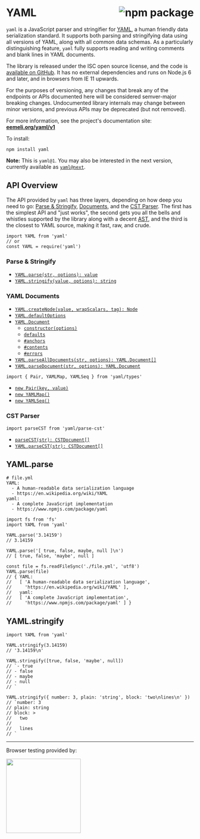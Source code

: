 <h1 id="yaml-">YAML <a href="https://www.npmjs.com/package/yaml"><img align="right" src="https://badge.fury.io/js/yaml.svg" title="npm package" /></a></h1>

<p><code>yaml</code> is a JavaScript parser and stringifier for <a href="http://yaml.org/">YAML</a>, a human friendly data serialization standard. It supports both parsing and stringifying data using all versions of YAML, along with all common data schemas. As a particularly distinguishing feature, <code>yaml</code> fully supports reading and writing comments and blank lines in YAML documents.</p>

<p>The library is released under the ISC open source license, and the code is <a href="https://github.com/eemeli/yaml/">available on GitHub</a>. It has no external dependencies and runs on Node.js 6 and later, and in browsers from IE 11 upwards.</p>

<p>For the purposes of versioning, any changes that break any of the endpoints or APIs documented here will be considered semver-major breaking changes. Undocumented library internals may change between minor versions, and previous APIs may be deprecated (but not removed).</p>

<p>For more information, see the project's documentation site: <a href="https://eemeli.org/yaml/v1/"><strong>eemeli.org/yaml/v1</strong></a></p>

<p>To install:</p>

<pre><code class="sh">npm install yaml
</code></pre>

<p><strong>Note:</strong> This is <code>yaml@1</code>. You may also be interested in the next version, currently available as <a href="https://www.npmjs.com/package/yaml/v/next"><code>yaml@next</code></a>.</p>

<h2 id="api-overview">API Overview</h2>

<p>The API provided by <code>yaml</code> has three layers, depending on how deep you need to go: <a href="https://eemeli.org/yaml/v1/#parse-amp-stringify">Parse &amp; Stringify</a>, <a href="https://eemeli.org/yaml/#documents">Documents</a>, and the <a href="https://eemeli.org/yaml/#cst-parser">CST Parser</a>. The first has the simplest API and "just works", the second gets you all the bells and whistles supported by the library along with a decent <a href="https://eemeli.org/yaml/#content-nodes">AST</a>, and the third is the closest to YAML source, making it fast, raw, and crude.</p>

<pre><code class="js">import YAML from 'yaml'
// or
const YAML = require('yaml')
</code></pre>

<h3 id="parse-%26-stringify">Parse &amp; Stringify</h3>

<ul>
<li><a href="https://eemeli.org/yaml/v1/#yaml-parse"><code>YAML.parse(str, options): value</code></a></li>
<li><a href="https://eemeli.org/yaml/v1/#yaml-stringify"><code>YAML.stringify(value, options): string</code></a></li>
</ul>

<h3 id="yaml-documents">YAML Documents</h3>

<ul>
<li><a href="https://eemeli.org/yaml/v1/#creating-nodes"><code>YAML.createNode(value, wrapScalars, tag): Node</code></a></li>
<li><a href="https://eemeli.org/yaml/v1/#options"><code>YAML.defaultOptions</code></a></li>
<li><a href="https://eemeli.org/yaml/v1/#yaml-documents"><code>YAML.Document</code></a>

<ul>
<li><a href="https://eemeli.org/yaml/v1/#creating-documents"><code>constructor(options)</code></a></li>
<li><a href="https://eemeli.org/yaml/v1/#options"><code>defaults</code></a></li>
<li><a href="https://eemeli.org/yaml/v1/#working-with-anchors"><code>#anchors</code></a></li>
<li><a href="https://eemeli.org/yaml/v1/#content-nodes"><code>#contents</code></a></li>
<li><a href="https://eemeli.org/yaml/v1/#errors"><code>#errors</code></a></li>
</ul></li>
<li><a href="https://eemeli.org/yaml/v1/#parsing-documents"><code>YAML.parseAllDocuments(str, options): YAML.Document[]</code></a></li>
<li><a href="https://eemeli.org/yaml/v1/#parsing-documents"><code>YAML.parseDocument(str, options): YAML.Document</code></a></li>
</ul>

<pre><code class="js">import { Pair, YAMLMap, YAMLSeq } from 'yaml/types'
</code></pre>

<ul>
<li><a href="https://eemeli.org/yaml/v1/#creating-nodes"><code>new Pair(key, value)</code></a></li>
<li><a href="https://eemeli.org/yaml/v1/#creating-nodes"><code>new YAMLMap()</code></a></li>
<li><a href="https://eemeli.org/yaml/v1/#creating-nodes"><code>new YAMLSeq()</code></a></li>
</ul>

<h3 id="cst-parser">CST Parser</h3>

<pre><code class="js">import parseCST from 'yaml/parse-cst'
</code></pre>

<ul>
<li><a href="https://eemeli.org/yaml/v1/#parsecst"><code>parseCST(str): CSTDocument[]</code></a></li>
<li><a href="https://eemeli.org/yaml/v1/#parsecst"><code>YAML.parseCST(str): CSTDocument[]</code></a></li>
</ul>

<h2 id="yaml.parse">YAML.parse</h2>

<pre><code class="yaml"># file.yml
YAML:
  - A human-readable data serialization language
  - https://en.wikipedia.org/wiki/YAML
yaml:
  - A complete JavaScript implementation
  - https://www.npmjs.com/package/yaml
</code></pre>

<pre><code class="js">import fs from 'fs'
import YAML from 'yaml'

YAML.parse('3.14159')
// 3.14159

YAML.parse('[ true, false, maybe, null ]\n')
// [ true, false, 'maybe', null ]

const file = fs.readFileSync('./file.yml', 'utf8')
YAML.parse(file)
// { YAML:
//   [ 'A human-readable data serialization language',
//     'https://en.wikipedia.org/wiki/YAML' ],
//   yaml:
//   [ 'A complete JavaScript implementation',
//     'https://www.npmjs.com/package/yaml' ] }
</code></pre>

<h2 id="yaml.stringify">YAML.stringify</h2>

<pre><code class="js">import YAML from 'yaml'

YAML.stringify(3.14159)
// '3.14159\n'

YAML.stringify([true, false, 'maybe', null])
// `- true
// - false
// - maybe
// - null
// `

YAML.stringify({ number: 3, plain: 'string', block: 'two\nlines\n' })
// `number: 3
// plain: string
// block: &gt;
//   two
//
//   lines
// `
</code></pre>

<hr />

<p>Browser testing provided by:</p>

<p><a href="https://www.browserstack.com/open-source">
<img width=200 src="https://eemeli.org/yaml/images/browserstack.svg" />
</a></p>
